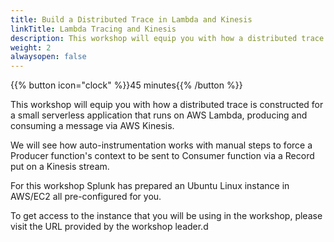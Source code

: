 ```yaml
---
title: Build a Distributed Trace in Lambda and Kinesis
linkTitle: Lambda Tracing and Kinesis
description: This workshop will equip you with how a distributed trace is constructed for a small serverless application that runs on AWS Lambda, producing and consuming a message via AWS Kinesis.
weight: 2
alwaysopen: false
---
```


{{% button icon="clock" %}}45 minutes{{% /button %}}

This workshop will equip you with how a distributed trace is constructed for a small serverless application that runs on AWS Lambda, producing and consuming a message via AWS Kinesis.

We will see how auto-instrumentation works with manual steps to force a Producer function's context to be sent to Consumer function via a Record put on a Kinesis stream.

For this workshop Splunk has prepared an Ubuntu Linux instance in AWS/EC2 all pre-configured for you.

To get access to the instance that you will be using in the workshop, please visit the URL provided by the workshop leader.d
